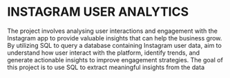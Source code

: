 # INSTAGRAM USER ANALYTICS
The project involves analysing user interactions and engagement with the Instagram app to provide valuable insights that can help the business grow. By utilizing SQL to query a database containing Instagram user data, aim 
to understand how user interact with the platform, identify trends, and generate actionable insights to improve engagement strategies. The goal of this project is to use SQL to extract meaningful insights from the data
